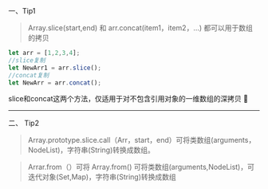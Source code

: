 一、Tip1

> Array.slice(start,end) 和 arr.concat(item1，item2，...) 都可以用于数组的拷贝

```javascript
let arr = [1,2,3,4];
//slice复制
let NewArr1 = arr.slice();
//concat复制
let NewArr = arr.concat();
```

 slice和concat这两个方法，仅适用于对不包含引用对象的一维数组的深拷贝 :1st_place_medal:

------

二、 Tip2

> Array.prototype.slice.call（Arr，start，end）可将类数组(arguments，NodeList)，字符串(String)转换成数组。 

> Arrar.from（）可将 Array.from() 可将类数组(arguments,NodeList)，可迭代对象(Set,Map)，字符串(String)转换成数组 